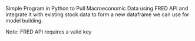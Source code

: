 Simple Program in Python to Pull Macroeconomic Data using FRED API and integrate it with existing stock data to form a new dataframe we can use for model building. 

Note: FRED API requires a valid key 
